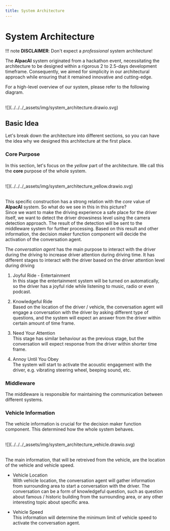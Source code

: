 ```yaml
---
title: System Architecture
---
```


# System Architecture

!!! note
    **DISCLAIMER**: Don't expect a *professional* system architecture!

The **AlpacAI** system originated from a hackathon event, necessitating the architecture to be designed within a rigorous 2 to 2.5-days development timeframe. Consequently, we aimed for simplicity in our architectural approach while ensuring that it remained innovative and cutting-edge.

For a high-level overview of our system, please refer to the following diagram.

<br/>
<div markdown="span" sytle="justify-content: center; display: flex;">
    ![](../../../_assets/img/system_architecture.drawio.svg)
</div>

## Basic Idea

Let's break down the architecture into different sections, so you can have the idea why we designed this architecture at the first place.

### Core Purpose

In this section, let's focus on the *yellow* part of the architecture. We call this the **core** purpose of the whole system.

<br/>
<div markdown="span" sytle="justify-content: center; display: flex">
    ![](../../../_assets/img/system_architecture_yellow.drawio.svg)
</div>
<br/>

This specific construction has a strong relation with the *core* value of **AlpacAI** system. So what do we see in this in this picture?  
Since we want to make the driving experience a safe place for the driver itself, we want to detect the driver drowsiness level using the camera detection approach. The result of the detection will be sent to the middleware system for further processing. Based on this result and other information, the decision maker function component will decide the activation of the conversation agent.

The *conversation agent* has the main purpose to interact with the driver during the driving to increase driver attention during driving time. It has different stages to interact with the driver based on the driver attention level during driving

1. Joyful Ride - Entertainment  
   In this stage the entertainment system will be turned on automatically, so the driver has a joyful ride while listening to music, radio or even podcast.

2. Knowledgeful Ride  
   Based on the location of the driver / vehicle, the conversation agent will engage a conversation with the driver by asking different type of questions, and the system will expect an answer from the driver within certain amount of time frame. 

3. Need Your Attention  
   This stage has similar behaviour as the previous stage, but the conversation will expect response from the driver within shorter time frame. 

4. Annoy Until You Obey  
   The system will start to activate the acoustic engagement with the driver, e.g. vibrating steering wheel, beeping sound, etc. 

### Middleware

The middleware is responsible for maintaining the communication between different systems. 


### Vehicle Information

The vehicle information is crucial for the decision maker function component. This determined how the whole system behaves.

<br/>
<div markdown="span" sytle="justify-content: center; display: flex">
    ![](../../../_assets/img/system_architecture_vehicle.drawio.svg)
</div>
<br/>

The main information, that will be retreived from the vehicle, are the location of the vehicle and vehicle speed.

* Vehicle Location  
  With vehicle location, the conversation agent will gather information from surrounding area to start a conversation with the driver. The conversation can be a form of knowledgeful question, such as question about famous / historic building from the surrounding area, or any other interesting topic about specific area.

* Vehicle Speed  
  This information will determine the minimum limit of vehicle speed to activate the conversation agent.